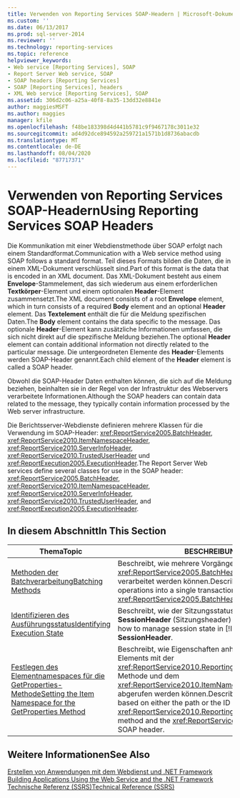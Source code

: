 ```yaml
---
title: Verwenden von Reporting Services SOAP-Headern | Microsoft-Dokumentation
ms.custom: ''
ms.date: 06/13/2017
ms.prod: sql-server-2014
ms.reviewer: ''
ms.technology: reporting-services
ms.topic: reference
helpviewer_keywords:
- Web service [Reporting Services], SOAP
- Report Server Web service, SOAP
- SOAP headers [Reporting Services]
- SOAP [Reporting Services], headers
- XML Web service [Reporting Services], SOAP
ms.assetid: 306d2c06-a25a-40f8-8a35-13dd32e8841e
author: maggiesMSFT
ms.author: maggies
manager: kfile
ms.openlocfilehash: f48be183398d4d441b5781c9f9467178c3011e32
ms.sourcegitcommit: ad4d92dce894592a259721a1571b1d8736abacdb
ms.translationtype: MT
ms.contentlocale: de-DE
ms.lasthandoff: 08/04/2020
ms.locfileid: "87717371"
---
```

# <a name="using-reporting-services-soap-headers"></a><span data-ttu-id="11392-102">Verwenden von Reporting Services SOAP-Headern</span><span class="sxs-lookup"><span data-stu-id="11392-102">Using Reporting Services SOAP Headers</span></span>
  <span data-ttu-id="11392-103">Die Kommunikation mit einer Webdienstmethode über SOAP erfolgt nach einem Standardformat.</span><span class="sxs-lookup"><span data-stu-id="11392-103">Communication with a Web service method using SOAP follows a standard format.</span></span> <span data-ttu-id="11392-104">Teil dieses Formats bilden die Daten, die in einem XML-Dokument verschlüsselt sind.</span><span class="sxs-lookup"><span data-stu-id="11392-104">Part of this format is the data that is encoded in an XML document.</span></span> <span data-ttu-id="11392-105">Das XML-Dokument besteht aus einem **Envelope**-Stammelement, das sich wiederum aus einem erforderlichen **Textkörper**-Element und einem optionalen **Header**-Element zusammensetzt.</span><span class="sxs-lookup"><span data-stu-id="11392-105">The XML document consists of a root **Envelope** element, which in turn consists of a required **Body** element and an optional **Header** element.</span></span> <span data-ttu-id="11392-106">Das **Textelement** enthält die für die Meldung spezifischen Daten.</span><span class="sxs-lookup"><span data-stu-id="11392-106">The **Body** element contains the data specific to the message.</span></span> <span data-ttu-id="11392-107">Das optionale **Header**-Element kann zusätzliche Informationen umfassen, die sich nicht direkt auf die spezifische Meldung beziehen.</span><span class="sxs-lookup"><span data-stu-id="11392-107">The optional **Header** element can contain additional information not directly related to the particular message.</span></span> <span data-ttu-id="11392-108">Die untergeordneten Elemente des **Header**-Elements werden SOAP-Header genannt.</span><span class="sxs-lookup"><span data-stu-id="11392-108">Each child element of the **Header** element is called a SOAP header.</span></span>  
  
 <span data-ttu-id="11392-109">Obwohl die SOAP-Header Daten enthalten können, die sich auf die Meldung beziehen, beinhalten sie in der Regel von der Infrastruktur des Webservers verarbeitete Informationen.</span><span class="sxs-lookup"><span data-stu-id="11392-109">Although the SOAP headers can contain data related to the message, they typically contain information processed by the Web server infrastructure.</span></span>  
  
 <span data-ttu-id="11392-110">Die Berichtsserver-Webdienste definieren mehrere Klassen für die Verwendung im SOAP-Header: <xref:ReportService2005.BatchHeader>, <xref:ReportService2010.ItemNamespaceHeader>, <xref:ReportService2010.ServerInfoHeader>, <xref:ReportService2010.TrustedUserHeader> und <xref:ReportExecution2005.ExecutionHeader>.</span><span class="sxs-lookup"><span data-stu-id="11392-110">The Report Server Web services define several classes for use in the SOAP header: <xref:ReportService2005.BatchHeader>, <xref:ReportService2010.ItemNamespaceHeader>, <xref:ReportService2010.ServerInfoHeader>, <xref:ReportService2010.TrustedUserHeader>, and <xref:ReportExecution2005.ExecutionHeader>.</span></span>  
  
## <a name="in-this-section"></a><span data-ttu-id="11392-111">In diesem Abschnitt</span><span class="sxs-lookup"><span data-stu-id="11392-111">In This Section</span></span>  
  
|<span data-ttu-id="11392-112">Thema</span><span class="sxs-lookup"><span data-stu-id="11392-112">Topic</span></span>|<span data-ttu-id="11392-113">BESCHREIBUNG</span><span class="sxs-lookup"><span data-stu-id="11392-113">Description</span></span>|  
|-----------|-----------------|  
|[<span data-ttu-id="11392-114">Methoden der Batchverarbeitung</span><span class="sxs-lookup"><span data-stu-id="11392-114">Batching Methods</span></span>](batching-methods.md)|<span data-ttu-id="11392-115">Beschreibt, wie mehrere Vorgänge mithilfe von <xref:ReportService2005.BatchHeader> in einer Batchtransaktion verarbeitet werden können.</span><span class="sxs-lookup"><span data-stu-id="11392-115">Describes how to batch multiple operations into a single transaction using <xref:ReportService2005.BatchHeader>.</span></span>|  
|[<span data-ttu-id="11392-116">Identifizieren des Ausführungsstatus</span><span class="sxs-lookup"><span data-stu-id="11392-116">Identifying Execution State</span></span>](identifying-execution-state.md)|<span data-ttu-id="11392-117">Beschreibt, wie der Sitzungsstatus in [!INCLUDE[ssRSnoversion](../../includes/ssrsnoversion-md.md)] mit **SessionHeader** (Sitzungsheader) verwaltet werden kann.</span><span class="sxs-lookup"><span data-stu-id="11392-117">Describes how to manage session state in [!INCLUDE[ssRSnoversion](../../includes/ssrsnoversion-md.md)] using **SessionHeader**.</span></span>|  
|[<span data-ttu-id="11392-118">Festlegen des Elementnamespaces für die GetProperties-Methode</span><span class="sxs-lookup"><span data-stu-id="11392-118">Setting the Item Namespace for the GetProperties Method</span></span>](setting-the-item-namespace-for-the-getproperties-method.md)|<span data-ttu-id="11392-119">Beschreibt, wie Eigenschaften anhand des Pfads oder der ID des Elements mit der <xref:ReportService2010.ReportingService2010.GetProperties%2A>-Methode und dem <xref:ReportService2010.ItemNamespaceHeader>-SOAP-Header abgerufen werden können.</span><span class="sxs-lookup"><span data-stu-id="11392-119">Describes how to retrieve properties based on either the path or the ID of an item by using the <xref:ReportService2010.ReportingService2010.GetProperties%2A> method and the <xref:ReportService2010.ItemNamespaceHeader> SOAP header.</span></span>|  
  
## <a name="see-also"></a><span data-ttu-id="11392-120">Weitere Informationen</span><span class="sxs-lookup"><span data-stu-id="11392-120">See Also</span></span>  
 <span data-ttu-id="11392-121">[Erstellen von Anwendungen mit dem Webdienst und .NET Framework](../report-server-web-service/net-framework/building-applications-using-the-web-service-and-the-net-framework.md) </span><span class="sxs-lookup"><span data-stu-id="11392-121">[Building Applications Using the Web Service and the .NET Framework](../report-server-web-service/net-framework/building-applications-using-the-web-service-and-the-net-framework.md) </span></span>  
 [<span data-ttu-id="11392-122">Technische Referenz (SSRS)</span><span class="sxs-lookup"><span data-stu-id="11392-122">Technical Reference &#40;SSRS&#41;</span></span>](../technical-reference-ssrs.md)  
  
  
